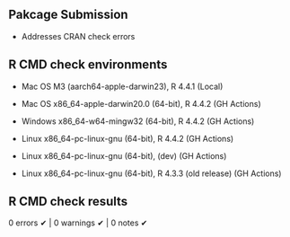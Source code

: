 ## Pakcage Submission

* Addresses CRAN check errors

## R CMD check environments

- Mac OS M3 (aarch64-apple-darwin23), R 4.4.1 (Local)

- Mac OS x86_64-apple-darwin20.0 (64-bit), R 4.4.2 (GH Actions)
- Windows x86_64-w64-mingw32 (64-bit), R 4.4.2 (GH Actions)
- Linux x86_64-pc-linux-gnu (64-bit), R 4.4.2 (GH Actions)
- Linux x86_64-pc-linux-gnu (64-bit), (dev) (GH Actions)
- Linux x86_64-pc-linux-gnu (64-bit), R 4.3.3 (old release) (GH Actions)

## R CMD check results

0 errors ✔ | 0 warnings ✔ | 0 notes ✔

